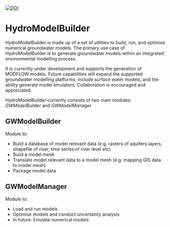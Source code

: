 [![DOI](https://zenodo.org/badge/63133420.svg)](https://zenodo.org/badge/latestdoi/63133420)

# HydroModelBuilder

HydroModelBuilder is made up of a set of utilities to build, run, and optimise numerical groundwater models.
The primary use case of HydroModelBuilder is to generate groundwater models within an integrated environmental
modelling process.

It is currently under development and supports the generation of MODFLOW models. Future capabilities will expand the
supported groundwater modelling platforms, include surface water models, and the ability generate model emulators.
Collaboration is encouraged and appreciated.

HydroModelBuilder currently consists of two main modules: *GWModelBuilder* and *GWModelManager*

GWModelBuilder
-------------------------
Module to:
* Build a database of model relevant data
  (e.g. rasters of aquifers layers, shapefile of river, time series of river level etc)
* Build a model mesh
* Translate model relevant data to a model mesh
  (e.g. mapping GIS data to model mesh)
* Package model data

GWModelManager
-------------------------
Module to:
* Load and run models
* Optimise models and conduct uncertainty analysis
* In future: Emulate numerical models
